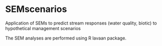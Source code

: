 # SEMscenarios
Application of SEMs to predict stream responses (water quality, biotic) to hypothetical management scenarios

The SEM analyses are performed using R lavaan package.
